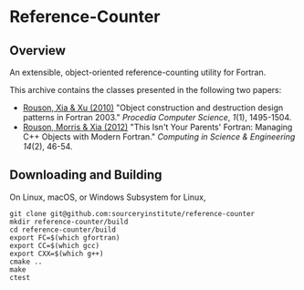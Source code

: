 Reference-Counter
=================

Overview
--------
An extensible, object-oriented reference-counting utility for Fortran.

This archive contains the classes presented in the following two papers:

* [Rouson, Xia & Xu (2010)] "Object construction and destruction design
  patterns in Fortran 2003." _Procedia Computer Science_, *1*(1), 1495-1504.
* [Rouson, Morris & Xia (2012)] "This Isn't Your Parents' Fortran: Managing
  C++ Objects with Modern Fortran." _Computing in Science & Engineering_
  *14*(2), 46-54.


Downloading and Building
------------------------
On Linux, macOS, or Windows Subsystem for Linux,
```
git clone git@github.com:sourceryinstitute/reference-counter
mkdir reference-counter/build
cd reference-counter/build
export FC=$(which gfortran)
export CC=$(which gcc)
export CXX=$(which g++)
cmake ..
make
ctest
```

[Rouson, Xia & Xu (2010)]: https://doi.org/10.1016/j.procs.2010.04.166
[Rouson, Morris & Xia (2012)]: https://doi.org/10.1109/MCSE.2012.33
